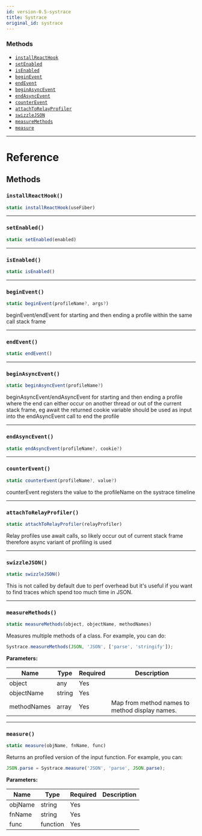 ```yaml
---
id: version-0.5-systrace
title: Systrace
original_id: systrace
---
```


### Methods

- [`installReactHook`](systrace.md#installreacthook)
- [`setEnabled`](systrace.md#setenabled)
- [`isEnabled`](systrace.md#isenabled)
- [`beginEvent`](systrace.md#beginevent)
- [`endEvent`](systrace.md#endevent)
- [`beginAsyncEvent`](systrace.md#beginasyncevent)
- [`endAsyncEvent`](systrace.md#endasyncevent)
- [`counterEvent`](systrace.md#counterevent)
- [`attachToRelayProfiler`](systrace.md#attachtorelayprofiler)
- [`swizzleJSON`](systrace.md#swizzlejson)
- [`measureMethods`](systrace.md#measuremethods)
- [`measure`](systrace.md#measure)

---

# Reference

## Methods

### `installReactHook()`

```jsx
static installReactHook(useFiber)
```

---

### `setEnabled()`

```jsx
static setEnabled(enabled)
```

---

### `isEnabled()`

```jsx
static isEnabled()
```

---

### `beginEvent()`

```jsx
static beginEvent(profileName?, args?)
```

beginEvent/endEvent for starting and then ending a profile within the same call stack frame

---

### `endEvent()`

```jsx
static endEvent()
```

---

### `beginAsyncEvent()`

```jsx
static beginAsyncEvent(profileName?)
```

beginAsyncEvent/endAsyncEvent for starting and then ending a profile where the end can either occur on another thread or out of the current stack frame, eg await the returned cookie variable should be used as input into the endAsyncEvent call to end the profile

---

### `endAsyncEvent()`

```jsx
static endAsyncEvent(profileName?, cookie?)
```

---

### `counterEvent()`

```jsx
static counterEvent(profileName?, value?)
```

counterEvent registers the value to the profileName on the systrace timeline

---

### `attachToRelayProfiler()`

```jsx
static attachToRelayProfiler(relayProfiler)
```

Relay profiles use await calls, so likely occur out of current stack frame therefore async variant of profiling is used

---

### `swizzleJSON()`

```jsx
static swizzleJSON()
```

This is not called by default due to perf overhead but it's useful if you want to find traces which spend too much time in JSON.

---

### `measureMethods()`

```jsx
static measureMethods(object, objectName, methodNames)
```

Measures multiple methods of a class. For example, you can do:

```jsx
Systrace.measureMethods(JSON, 'JSON', ['parse', 'stringify']);
```

**Parameters:**

| Name        | Type   | Required | Description                                    |
| ----------- | ------ | -------- | ---------------------------------------------- |
| object      | any    | Yes      |                                                |
| objectName  | string | Yes      |                                                |
| methodNames | array  | Yes      | Map from method names to method display names. |

---

### `measure()`

```jsx
static measure(objName, fnName, func)
```

Returns an profiled version of the input function. For example, you can:

```jsx
JSON.parse = Systrace.measure('JSON', 'parse', JSON.parse);
```

**Parameters:**

| Name    | Type     | Required | Description |
| ------- | -------- | -------- | ----------- |
| objName | string   | Yes      |             |
| fnName  | string   | Yes      |             |
| func    | function | Yes      |             |
